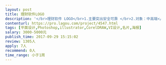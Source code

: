 ```yaml
---                
layout: post       
title: 理财软件LOGO           
description: '</br>理财软件 LOGO</br>1.主要突出安全可靠 </br>2.对象：中高端</br>3.设计师经验要三年以上</br>4.风格要高端简约</br>'     
contenturl: https://pro.lagou.com/project/4547.html      
tags: [平面设计,Photoshop,illustrator,CorelDRAW,VI设计,名片,海报]            
salary: 3000-5000元          
publish_time: 2017-09-29 15:15:02         
review: 1305人                   
apply: 7人                   
recommend: 0人                   
time_range: 小于1周              
---                 
```

